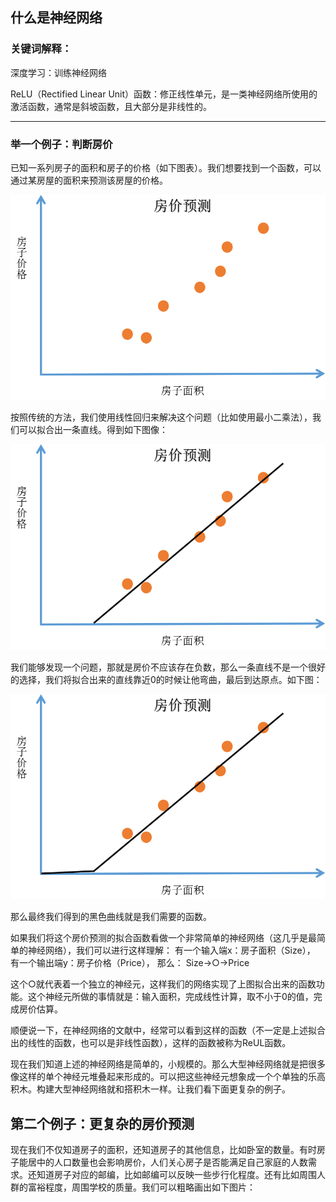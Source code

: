 ## 什么是神经网络

### 关键词解释：

深度学习：训练神经网络

ReLU（Rectified Linear Unit）函数：修正线性单元，是一类神经网络所使用的激活函数，通常是斜坡函数，且大部分是非线性的。

---



### 举一个例子：判断房价

已知一系列房子的面积和房子的价格（如下图表）。我们想要找到一个函数，可以通过某房屋的面积来预测该房屋的价格。

![1.1.1](../img/1.1.1.png)



按照传统的方法，我们使用线性回归来解决这个问题（比如使用最小二乘法），我们可以拟合出一条直线。得到如下图像：

![1.1.1](../img/1.1.2.png)

我们能够发现一个问题，那就是房价不应该存在负数，那么一条直线不是一个很好的选择，我们将拟合出来的直线靠近0的时候让他弯曲，最后到达原点。如下图：

![1.1.1](../img/1.1.3.png)

那么最终我们得到的黑色曲线就是我们需要的函数。

如果我们将这个房价预测的拟合函数看做一个非常简单的神经网络（这几乎是最简单的神经网络），我们可以进行这样理解：
有一个输入端x：房子面积（Size），
有一个输出端y：房子价格（Price），
那么：
Size→○→Price

这个○就代表着一个独立的神经元，这样我们的网络实现了上图拟合出来的函数功能。这个神经元所做的事情就是：输入面积，完成线性计算，取不小于0的值，完成房价估算。

顺便说一下，在神经网络的文献中，经常可以看到这样的函数（不一定是上述拟合出的线性的函数，也可以是非线性函数），这样的函数被称为ReUL函数。

现在我们知道上述的神经网络是简单的，小规模的。那么大型神经网络就是把很多像这样的单个神经元堆叠起来形成的。可以把这些神经元想象成一个个单独的乐高积木。构建大型神经网络就和搭积木一样。让我们看下面更复杂的例子。



## 第二个例子：更复杂的房价预测

现在我们不仅知道房子的面积，还知道房子的其他信息，比如卧室的数量。有时房子能居中的人口数量也会影响房价，人们关心房子是否能满足自己家庭的人数需求。还知道房子对应的邮编，比如邮编可以反映一些步行化程度。还有比如周围人群的富裕程度，周围学校的质量。我们可以粗略画出如下图片：

